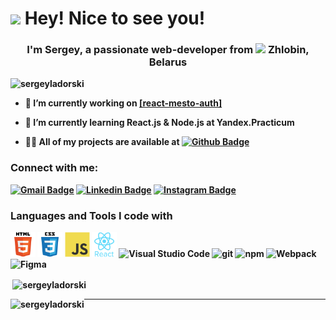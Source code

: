 <h1><img src="https://emojis.slackmojis.com/emojis/images/1531849430/4246/blob-sunglasses.gif?1531849430" width="30"/> Hey! Nice to see you!</h1>  
<h3 align="center">I'm Sergey, a passionate web-developer from <img src="https://cdn-icons.flaticon.com/png/512/5315/premium/5315671.png?token=exp=1642942184~hmac=570f68e30cd022324e8fce8ceeb4ca64" width="13"/> <b>Zhlobin, Belarus</h3>

<p align="left"> <img src="https://komarev.com/ghpvc/?username=sergeyladorski&label=Profile%20views&color=0e75b6&style=flat" alt="sergeyladorski" /> </p>


- 🔭 I’m currently working on [[react-mesto-auth]](https://sergeyladorski.github.io/react-mesto-auth/)

- 🌱 I’m currently learning **React.js & Node.js at Yandex.Practicum**

- 👨‍💻 All of my projects are available at   [![Github Badge](https://img.shields.io/badge/-sergeyladorski-grey?style=flat&logo=github&logoColor=white&link=https://github.com/sergeyladorski/)](https://www.github.com/sergeyladorski/)
	<!--- 📄 Know about my experiences [resume link](resume link) -->



<h3 align="left">Connect with me:</h3>

[![Gmail Badge](https://img.shields.io/badge/-sergeyladorski@gmail.com-c14438?style=flat&logo=Gmail&logoColor=white&link=mailto:sergeyladorski@gmail.com)](mailto:sergeyladorski@gmail.com)
[![Linkedin Badge](https://img.shields.io/badge/-sergeyladorski-0072b1?style=flat&logo=Linkedin&logoColor=white&link=https://www.linkedin.com/in/sergeyladorski/)](https://www.linkedin.com/in/sergeyladorski/)
[![Instagram Badge](https://img.shields.io/badge/-sergeyladorski-bc2a8d?style=flat&logo=Instagram&logoColor=white&link=https://https://instagram.com/sergey_ladorski)](https://instagram.com/sergey_ladorski)

	

<h3 align="left">Languages and Tools I code with</h3> 
<p><img src="https://raw.githubusercontent.com/devicons/devicon/master/icons/html5/html5-original-wordmark.svg" alt="html5" width="40" height="40"/> <img src="https://raw.githubusercontent.com/devicons/devicon/master/icons/css3/css3-original-wordmark.svg" alt="css3" width="40" height="40"/> <img src="https://raw.githubusercontent.com/devicons/devicon/master/icons/javascript/javascript-original.svg" alt="javascript" width="40" height="40"/> <img src="https://raw.githubusercontent.com/devicons/devicon/master/icons/react/react-original-wordmark.svg" alt="react" width="40" height="40"/> <img src="https://github.com/get-icon/geticon/blob/master/icons/visual-studio-code.svg" alt="Visual Studio Code" width="40px" height="40px"/> <img src="https://github.com/get-icon/geticon/blob/master/icons/git-icon.svg" alt="git" width="40px" height="40px" /> <img src="https://github.com/get-icon/geticon/blob/master/icons/npm.svg" alt="npm" width="40px" height="40px" /> <img src="https://github.com/get-icon/geticon/blob/master/icons/webpack.svg" alt="Webpack" width="40px" height="40px" /> <img src="https://github.com/get-icon/geticon/blob/master/icons/figma.svg" alt="Figma" width="40px" height="40px" /></p>	


<p>&nbsp;<img align="center" src="https://github-readme-stats.vercel.app/api?username=sergeyladorski&show_icons=true&locale=en" alt="sergeyladorski" /></p>  

<p><img align="left" src="https://github-readme-stats.vercel.app/api/top-langs?username=sergeyladorski&show_icons=true&locale=en&layout=compact" alt="sergeyladorski" /></p>

------------
